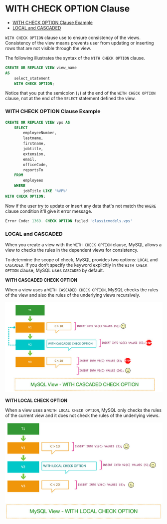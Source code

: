 # WITH CHECK OPTION Clause

* [WITH CHECK OPTION Clause Example](#with-check-option-clause-example)
* [LOCAL and CASCADED](#local-and-cascaded)

`WITH CHECK OPTION` clause use to ensure consistency of the views. Consistency of the view means prevents user from updating or inserting rows that are not visible through the view.

The following illustrates the syntax of the `WITH CHECK OPTION` clause.
```sql
CREATE OR REPLACE VIEW view_name
AS
    select_statement
    WITH CHECK OPTION;
```
Notice that you put the semicolon (`;`) at the end of the `WITH CHECK OPTION` clause, not at the end of the `SELECT` statement defined the view.


### WITH CHECK OPTION Clause Example
```sql
CREATE OR REPLACE VIEW vps AS
    SELECT
        employeeNumber,
        lastname,
        firstname,
        jobtitle,
        extension,
        email,
        officeCode,
        reportsTo
    FROM
        employees
    WHERE
        jobTitle LIKE '%VP%'
WITH CHECK OPTION;
```

Now if the user try to update or insert any data that's not match the `WHERE` clause condition it'll give it error message.
```sql
Error Code: 1369. CHECK OPTION failed 'classicmodels.vps'
```

### LOCAL and CASCADED
When you create a view with the `WITH CHECK OPTION` clause, MySQL allows a view to checks the rules in the dependent views for consistency.

To determine the scope of check, MySQL provides two options: `LOCAL` and `CASCADED`. If you don’t specify the keyword explicitly in the `WITH CHECK OPTION` clause, MySQL uses `CASCADED` by default.

**WITH CASCADED CHECK OPTION**

When a view uses a `WITH CASCADED CHECK OPTION`, MySQL checks the rules of the view and also the rules of the underlying views recursively.

![with cascaded check option](../files/with-cascaded-check-option.jpg)

**WITH LOCAL CHECK OPTION**

When a view uses a `WITH LOCAL CHECK OPTION`, MySQL only checks the rules of the current view and it does not check the rules of the underlying views.

![with local check option](../files/with-local-check-option.jpg)
